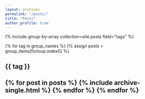 ```yaml
---
layout: archives
permalink: "/posts/"
title: "Posts"
author_profile: true
---
```


{% include group-by-array collection=site.posts field="tags" %}

{% for tag in group_names %}
  {% assign posts = group_items[forloop.index0] %}
  <h2 id="{{ tag | slugify }}" class="archive__subtitle">{{ tag }}<h2>
  {% for post in posts %}
    {% include archive-single.html %}
  {% endfor %}
{% endfor %}